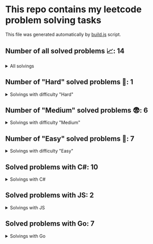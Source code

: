 # This repo contains my leetcode problem solving tasks

This file was generated automatically by [build.js](https://github.com/Vad1mAlekseev/LeetCode/blob/main/scripts/build.js) script.

## Number of all solved problems 📈: 14

<details>
<summary>All solvings</summary>

| #     | Problem            | Difficulty | Solvings                |
|:-----:|:------------------:|:----------:|:-----------------------:|
|1|[Intersection Of Two Arrays](https://leetcode.com/problems/intersection-of-two-arrays)|Easy|[Go](https://github.com/Vad1mAlekseev/LeetCode/blob/main/solvings/easy/intersection-of-two-arrays.go)|
|2|[Palindrome Number](https://leetcode.com/problems/palindrome-number)|Easy|[C#](https://github.com/Vad1mAlekseev/LeetCode/blob/main/solvings/easy/palindrome-number.cs)|
|3|[Reverse Integer](https://leetcode.com/problems/reverse-integer)|Easy|[C#](https://github.com/Vad1mAlekseev/LeetCode/blob/main/solvings/easy/reverse-integer.cs)|
|4|[Running Sum Of 1d Array](https://leetcode.com/problems/running-sum-of-1d-array)|Easy|[C#](https://github.com/Vad1mAlekseev/LeetCode/blob/main/solvings/easy/running-sum-of-1d-array.cs), [JS](https://github.com/Vad1mAlekseev/LeetCode/blob/main/solvings/easy/running-sum-of-1d-array.js)|
|5|[Shuffle The Array](https://leetcode.com/problems/shuffle-the-array)|Easy|[JS](https://github.com/Vad1mAlekseev/LeetCode/blob/main/solvings/easy/shuffle-the-array.js)|
|6|[Two Sum](https://leetcode.com/problems/two-sum)|Easy|[C#](https://github.com/Vad1mAlekseev/LeetCode/blob/main/solvings/easy/two-sum.cs)|
|7|[Valid Parentheses](https://leetcode.com/problems/valid-parentheses)|Easy|[C#](https://github.com/Vad1mAlekseev/LeetCode/blob/main/solvings/easy/valid-parentheses.cs)|
|8|[Median Of Two Sorted Arrays](https://leetcode.com/problems/median-of-two-sorted-arrays)|Hard|[C#](https://github.com/Vad1mAlekseev/LeetCode/blob/main/solvings/hard/median-of-two-sorted-arrays.cs), [Go (98%)](https://github.com/Vad1mAlekseev/LeetCode/blob/main/solvings/hard/median-of-two-sorted-arrays.go)|
|9|[Add Two Numbers](https://leetcode.com/problems/add-two-numbers)|Medium|[C#](https://github.com/Vad1mAlekseev/LeetCode/blob/main/solvings/medium/add-two-numbers.cs), [Go](https://github.com/Vad1mAlekseev/LeetCode/blob/main/solvings/medium/add-two-numbers.go)|
|10|[Encode And Decode Tinyurl](https://leetcode.com/problems/encode-and-decode-tinyurl)|Medium|[C#](https://github.com/Vad1mAlekseev/LeetCode/blob/main/solvings/medium/encode-and-decode-tinyurl.cs), [Go (100%)](https://github.com/Vad1mAlekseev/LeetCode/blob/main/solvings/medium/encode-and-decode-tinyurl.go)|
|11|[Longest Substring Without Repeating Characters](https://leetcode.com/problems/longest-substring-without-repeating-characters)|Medium|[C#](https://github.com/Vad1mAlekseev/LeetCode/blob/main/solvings/medium/longest-substring-without-repeating-characters.cs), [Go (90%)](https://github.com/Vad1mAlekseev/LeetCode/blob/main/solvings/medium/longest-substring-without-repeating-characters.go)|
|12|[Queries On A Permutation With Key](https://leetcode.com/problems/queries-on-a-permutation-with-key)|Medium|[Go (100%)](https://github.com/Vad1mAlekseev/LeetCode/blob/main/solvings/medium/queries-on-a-permutation-with-key.go)|
|13|[Sort The Matrix Diagonally](https://leetcode.com/problems/sort-the-matrix-diagonally)|Medium|[Go](https://github.com/Vad1mAlekseev/LeetCode/blob/main/solvings/medium/sort-the-matrix-diagonally.go)|
|14|[String To Integer Atoi](https://leetcode.com/problems/string-to-integer-atoi)|Medium|[C# (99.91%)](https://github.com/Vad1mAlekseev/LeetCode/blob/main/solvings/medium/string-to-integer-atoi.cs)|

</details>


## Number of "Hard" solved problems 🤯: 1

<details>
<summary>Solvings with difficulty "Hard"</summary>

| #     | Problem            | Difficulty | Solvings                |
|:-----:|:------------------:|:----------:|:-----------------------:|
|1|[Median Of Two Sorted Arrays](https://leetcode.com/problems/median-of-two-sorted-arrays)|Hard|[C#](https://github.com/Vad1mAlekseev/LeetCode/blob/main/solvings/hard/median-of-two-sorted-arrays.cs), [Go (98%)](https://github.com/Vad1mAlekseev/LeetCode/blob/main/solvings/hard/median-of-two-sorted-arrays.go)|

</details>


## Number of "Medium" solved problems 😨: 6

<details>
<summary>Solvings with difficulty "Medium"</summary>

| #     | Problem            | Difficulty | Solvings                |
|:-----:|:------------------:|:----------:|:-----------------------:|
|1|[Add Two Numbers](https://leetcode.com/problems/add-two-numbers)|Medium|[C#](https://github.com/Vad1mAlekseev/LeetCode/blob/main/solvings/medium/add-two-numbers.cs), [Go](https://github.com/Vad1mAlekseev/LeetCode/blob/main/solvings/medium/add-two-numbers.go)|
|2|[Encode And Decode Tinyurl](https://leetcode.com/problems/encode-and-decode-tinyurl)|Medium|[C#](https://github.com/Vad1mAlekseev/LeetCode/blob/main/solvings/medium/encode-and-decode-tinyurl.cs), [Go (100%)](https://github.com/Vad1mAlekseev/LeetCode/blob/main/solvings/medium/encode-and-decode-tinyurl.go)|
|3|[Longest Substring Without Repeating Characters](https://leetcode.com/problems/longest-substring-without-repeating-characters)|Medium|[C#](https://github.com/Vad1mAlekseev/LeetCode/blob/main/solvings/medium/longest-substring-without-repeating-characters.cs), [Go (90%)](https://github.com/Vad1mAlekseev/LeetCode/blob/main/solvings/medium/longest-substring-without-repeating-characters.go)|
|4|[Queries On A Permutation With Key](https://leetcode.com/problems/queries-on-a-permutation-with-key)|Medium|[Go (100%)](https://github.com/Vad1mAlekseev/LeetCode/blob/main/solvings/medium/queries-on-a-permutation-with-key.go)|
|5|[Sort The Matrix Diagonally](https://leetcode.com/problems/sort-the-matrix-diagonally)|Medium|[Go](https://github.com/Vad1mAlekseev/LeetCode/blob/main/solvings/medium/sort-the-matrix-diagonally.go)|
|6|[String To Integer Atoi](https://leetcode.com/problems/string-to-integer-atoi)|Medium|[C# (99.91%)](https://github.com/Vad1mAlekseev/LeetCode/blob/main/solvings/medium/string-to-integer-atoi.cs)|

</details>


## Number of "Easy" solved problems 🥱: 7

<details>
<summary>Solvings with difficulty "Easy"</summary>

| #     | Problem            | Difficulty | Solvings                |
|:-----:|:------------------:|:----------:|:-----------------------:|
|1|[Intersection Of Two Arrays](https://leetcode.com/problems/intersection-of-two-arrays)|Easy|[Go](https://github.com/Vad1mAlekseev/LeetCode/blob/main/solvings/easy/intersection-of-two-arrays.go)|
|2|[Palindrome Number](https://leetcode.com/problems/palindrome-number)|Easy|[C#](https://github.com/Vad1mAlekseev/LeetCode/blob/main/solvings/easy/palindrome-number.cs)|
|3|[Reverse Integer](https://leetcode.com/problems/reverse-integer)|Easy|[C#](https://github.com/Vad1mAlekseev/LeetCode/blob/main/solvings/easy/reverse-integer.cs)|
|4|[Running Sum Of 1d Array](https://leetcode.com/problems/running-sum-of-1d-array)|Easy|[C#](https://github.com/Vad1mAlekseev/LeetCode/blob/main/solvings/easy/running-sum-of-1d-array.cs), [JS](https://github.com/Vad1mAlekseev/LeetCode/blob/main/solvings/easy/running-sum-of-1d-array.js)|
|5|[Shuffle The Array](https://leetcode.com/problems/shuffle-the-array)|Easy|[JS](https://github.com/Vad1mAlekseev/LeetCode/blob/main/solvings/easy/shuffle-the-array.js)|
|6|[Two Sum](https://leetcode.com/problems/two-sum)|Easy|[C#](https://github.com/Vad1mAlekseev/LeetCode/blob/main/solvings/easy/two-sum.cs)|
|7|[Valid Parentheses](https://leetcode.com/problems/valid-parentheses)|Easy|[C#](https://github.com/Vad1mAlekseev/LeetCode/blob/main/solvings/easy/valid-parentheses.cs)|

</details>


## Solved problems with C#: 10
  
<details>
<summary>Solvings with C#</summary>

| #     | Problem            | Difficulty | Solvings                |
|:-----:|:------------------:|:----------:|:-----------------------:|
|1|[Palindrome Number](https://leetcode.com/problems/palindrome-number)|Easy|[C#](https://github.com/Vad1mAlekseev/LeetCode/blob/main/solvings/easy/palindrome-number.cs)|
|2|[Reverse Integer](https://leetcode.com/problems/reverse-integer)|Easy|[C#](https://github.com/Vad1mAlekseev/LeetCode/blob/main/solvings/easy/reverse-integer.cs)|
|3|[Running Sum Of 1d Array](https://leetcode.com/problems/running-sum-of-1d-array)|Easy|[C#](https://github.com/Vad1mAlekseev/LeetCode/blob/main/solvings/easy/running-sum-of-1d-array.cs), [JS](https://github.com/Vad1mAlekseev/LeetCode/blob/main/solvings/easy/running-sum-of-1d-array.js)|
|4|[Two Sum](https://leetcode.com/problems/two-sum)|Easy|[C#](https://github.com/Vad1mAlekseev/LeetCode/blob/main/solvings/easy/two-sum.cs)|
|5|[Valid Parentheses](https://leetcode.com/problems/valid-parentheses)|Easy|[C#](https://github.com/Vad1mAlekseev/LeetCode/blob/main/solvings/easy/valid-parentheses.cs)|
|6|[Median Of Two Sorted Arrays](https://leetcode.com/problems/median-of-two-sorted-arrays)|Hard|[C#](https://github.com/Vad1mAlekseev/LeetCode/blob/main/solvings/hard/median-of-two-sorted-arrays.cs), [Go (98%)](https://github.com/Vad1mAlekseev/LeetCode/blob/main/solvings/hard/median-of-two-sorted-arrays.go)|
|7|[Add Two Numbers](https://leetcode.com/problems/add-two-numbers)|Medium|[C#](https://github.com/Vad1mAlekseev/LeetCode/blob/main/solvings/medium/add-two-numbers.cs), [Go](https://github.com/Vad1mAlekseev/LeetCode/blob/main/solvings/medium/add-two-numbers.go)|
|8|[Encode And Decode Tinyurl](https://leetcode.com/problems/encode-and-decode-tinyurl)|Medium|[C#](https://github.com/Vad1mAlekseev/LeetCode/blob/main/solvings/medium/encode-and-decode-tinyurl.cs), [Go (100%)](https://github.com/Vad1mAlekseev/LeetCode/blob/main/solvings/medium/encode-and-decode-tinyurl.go)|
|9|[Longest Substring Without Repeating Characters](https://leetcode.com/problems/longest-substring-without-repeating-characters)|Medium|[C#](https://github.com/Vad1mAlekseev/LeetCode/blob/main/solvings/medium/longest-substring-without-repeating-characters.cs), [Go (90%)](https://github.com/Vad1mAlekseev/LeetCode/blob/main/solvings/medium/longest-substring-without-repeating-characters.go)|
|10|[String To Integer Atoi](https://leetcode.com/problems/string-to-integer-atoi)|Medium|[C# (99.91%)](https://github.com/Vad1mAlekseev/LeetCode/blob/main/solvings/medium/string-to-integer-atoi.cs)|

</details>


## Solved problems with JS: 2
  
<details>
<summary>Solvings with JS</summary>

| #     | Problem            | Difficulty | Solvings                |
|:-----:|:------------------:|:----------:|:-----------------------:|
|1|[Running Sum Of 1d Array](https://leetcode.com/problems/running-sum-of-1d-array)|Easy|[C#](https://github.com/Vad1mAlekseev/LeetCode/blob/main/solvings/easy/running-sum-of-1d-array.cs), [JS](https://github.com/Vad1mAlekseev/LeetCode/blob/main/solvings/easy/running-sum-of-1d-array.js)|
|2|[Shuffle The Array](https://leetcode.com/problems/shuffle-the-array)|Easy|[JS](https://github.com/Vad1mAlekseev/LeetCode/blob/main/solvings/easy/shuffle-the-array.js)|

</details>


## Solved problems with Go: 7
  
<details>
<summary>Solvings with Go</summary>

| #     | Problem            | Difficulty | Solvings                |
|:-----:|:------------------:|:----------:|:-----------------------:|
|1|[Intersection Of Two Arrays](https://leetcode.com/problems/intersection-of-two-arrays)|Easy|[Go](https://github.com/Vad1mAlekseev/LeetCode/blob/main/solvings/easy/intersection-of-two-arrays.go)|
|2|[Median Of Two Sorted Arrays](https://leetcode.com/problems/median-of-two-sorted-arrays)|Hard|[C#](https://github.com/Vad1mAlekseev/LeetCode/blob/main/solvings/hard/median-of-two-sorted-arrays.cs), [Go (98%)](https://github.com/Vad1mAlekseev/LeetCode/blob/main/solvings/hard/median-of-two-sorted-arrays.go)|
|3|[Add Two Numbers](https://leetcode.com/problems/add-two-numbers)|Medium|[C#](https://github.com/Vad1mAlekseev/LeetCode/blob/main/solvings/medium/add-two-numbers.cs), [Go](https://github.com/Vad1mAlekseev/LeetCode/blob/main/solvings/medium/add-two-numbers.go)|
|4|[Encode And Decode Tinyurl](https://leetcode.com/problems/encode-and-decode-tinyurl)|Medium|[C#](https://github.com/Vad1mAlekseev/LeetCode/blob/main/solvings/medium/encode-and-decode-tinyurl.cs), [Go (100%)](https://github.com/Vad1mAlekseev/LeetCode/blob/main/solvings/medium/encode-and-decode-tinyurl.go)|
|5|[Longest Substring Without Repeating Characters](https://leetcode.com/problems/longest-substring-without-repeating-characters)|Medium|[C#](https://github.com/Vad1mAlekseev/LeetCode/blob/main/solvings/medium/longest-substring-without-repeating-characters.cs), [Go (90%)](https://github.com/Vad1mAlekseev/LeetCode/blob/main/solvings/medium/longest-substring-without-repeating-characters.go)|
|6|[Queries On A Permutation With Key](https://leetcode.com/problems/queries-on-a-permutation-with-key)|Medium|[Go (100%)](https://github.com/Vad1mAlekseev/LeetCode/blob/main/solvings/medium/queries-on-a-permutation-with-key.go)|
|7|[Sort The Matrix Diagonally](https://leetcode.com/problems/sort-the-matrix-diagonally)|Medium|[Go](https://github.com/Vad1mAlekseev/LeetCode/blob/main/solvings/medium/sort-the-matrix-diagonally.go)|

</details>

